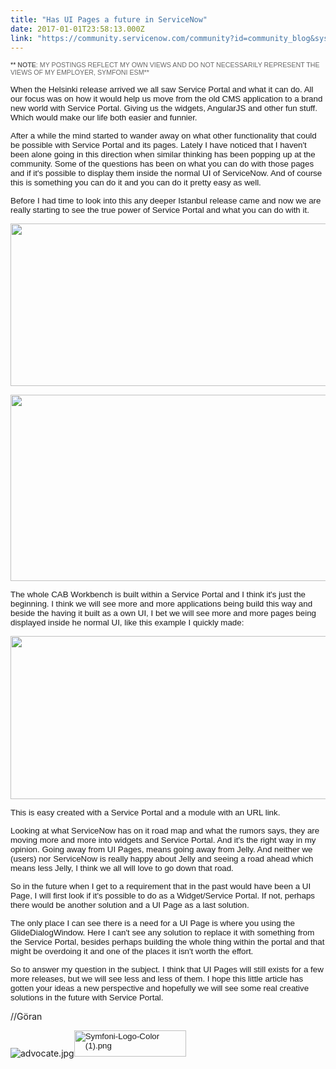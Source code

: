```yaml
---
title: "Has UI Pages a future in ServiceNow"
date: 2017-01-01T23:58:13.000Z
link: "https://community.servicenow.com/community?id=community_blog&sys_id=893d6ae5dbd0dbc01dcaf3231f9619bb"
---
```

<p><span style="font-size: 8pt; font-family: arial, helvetica, sans-serif;">**<span style="color: #666666; background: white;"><strong> NOTE</strong></span><span style="color: #666666; background: white;">: </span><span style="color: #666666; background: white;">MY POSTINGS REFLECT MY OWN VIEWS AND DO NOT NECESSARILY REPRESENT THE VIEWS OF MY EMPLOYER, SYMFONI ESM**</span></span></p><p></p><p><span style="font-size: 10pt; font-family: arial, helvetica, sans-serif;">When the Helsinki release arrived we all saw Service Portal and what it can do. All our focus was on how it would help us move from the old CMS application to a brand new world with Service Portal. Giving us the widgets, AngularJS and other fun stuff. Which would make our life both easier and funnier.</span></p><p></p><p><span style="font-size: 10pt; font-family: arial, helvetica, sans-serif;">After a while the mind started to wander away on what other functionality that could be possible with Service Portal and its pages. Lately I have noticed that I haven't been alone going in this direction when similar thinking has been popping up at the community. Some of the questions has been on what you can do with those pages and if it's possible to display them inside the normal UI of ServiceNow. And of course this is something you can do it and you can do it pretty easy as well.</span></p><p></p><p><span style="font-size: 10pt; font-family: arial, helvetica, sans-serif;">Before I had time to look into this any deeper Istanbul release came and now we are really starting to see the true power of Service Portal and what you can do with it. </span></p><p></p><p><img   class="image-1 jive-image" height="260" src="d4092fb9db181fc03eb27a9e0f96192f.iix" style="width: 580px; height: 260.065px;" width="580"/></p><p></p><p><img   class="image-2 jive-image" height="298" src="470b8d86dbd49f048c8ef4621f9619a5.iix" style="width: 581px; height: 297.997px;" width="581"/></p><p></p><p><span style="font-size: 10pt; font-family: arial, helvetica, sans-serif;">The whole CAB Workbench is built within a Service Portal and I think it's just the beginning. I think we will see more and more applications being build this way and beside the having it built as a own UI, I bet we will see more and more pages being displayed inside he normal UI, like this example I quickly made:</span></p><p></p><p><span style="font-size: 10.0pt; font-family: 'Fujitsu Sans Light',sans-serif;"><img   class="image-3 jive-image" height="261" src="dd37accedbd0dfc068c1fb651f9619d1.iix" style="width: 577px; height: 260.581px;" width="577"/></span></p><p></p><p><span style="font-family: arial, helvetica, sans-serif; font-size: 10pt;">This is easy created with a Service Portal and a module with an URL link. </span></p><p></p><p><span style="font-family: arial, helvetica, sans-serif;"><span style="font-size: 10pt;">Looking at what ServiceNow has on it </span><span style="font-size: 13.3333px;">road map</span><span style="font-size: 10pt;"> and what the rumors says, they are moving more and more into widgets and Service Portal. And it's the right way in my opinion. Going away from UI Pages, means going away from Jelly. And neither we (users) nor ServiceNow is really happy about Jelly and seeing a road ahead which means less Jelly, I think we all will love to go down that road. </span></span></p><p></p><p><span style="font-family: arial, helvetica, sans-serif; font-size: 10pt;">So in the future when I get to a requirement that in the past would have been a UI Page, I will first look if it's possible to do as a Widget/Service Portal. If not, perhaps there would be another solution and a UI Page as a last solution.</span></p><p></p><p><span style="font-family: arial, helvetica, sans-serif; font-size: 10pt;">The only place I can see there is a need for a UI Page is where you using the GlideDialogWindow. Here I can't see any solution to replace it with something from the Service Portal, besides perhaps building the whole thing within the portal and that might be overdoing it and one of the places it isn't worth the effort.<br/></span></p><p></p><p><span style="font-family: arial, helvetica, sans-serif; font-size: 10pt;">So to answer my question in the subject. I think that UI Pages will still exists for a few more releases, but we will see less and less of them. I hope this little article has gotten your ideas a new perspective and hopefully we will see some real creative solutions in the future with Service Portal.</span></p><p></p><p></p><p>//Göran</p><p></p><p><img   alt="advocate.jpg" class="image-4 jive-image" src="0a95c486db5cd3041dcaf3231f961921.iix" style="width: auto; height: auto;"/><img   alt="Symfoni-Logo-Color (1).png" class="image-5 jive-image" height="42" src="da46ab31dbd0dfc0b322f4621f961986.iix" style="font-family: arial, helvetica, sans-serif; font-size: 10pt; width: 179px; height: 41.6279px;" width="179"/></p>